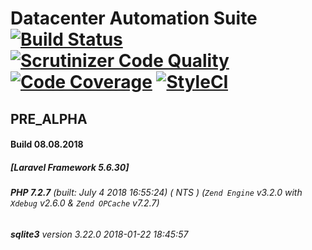 # Datacenter Automation Suite [![Build Status](https://travis-ci.org/comdexxsolutionsllc/dcas-laravel56.svg?branch=master)](https://travis-ci.org/comdexxsolutionsllc/dcas-laravel56) [![Scrutinizer Code Quality](https://scrutinizer-ci.com/g/comdexxsolutionsllc/dcas-laravel56/badges/quality-score.png?b=master)](https://scrutinizer-ci.com/g/comdexxsolutionsllc/dcas-laravel56/?branch=master) [![Code Coverage](https://scrutinizer-ci.com/g/comdexxsolutionsllc/dcas-laravel56/badges/coverage.png?b=master)](https://scrutinizer-ci.com/g/comdexxsolutionsllc/dcas-laravel56/?branch=master) [![StyleCI](https://styleci.io/repos/122883759/shield?branch=master)](https://styleci.io/repos/122883759)
## PRE_ALPHA
#### Build 08.08.2018
##### [Laravel Framework 5.6.30]
###### **PHP 7.2.7** (built: July 4 2018 16:55:24)  ( NTS ) (_`Zend Engine`_ v3.2.0 with _`Xdebug`_ v2.6.0 & _`Zend OPCache`_ v7.2.7)
###### **sqlite3** version 3.22.0 2018-01-22 18:45:57
